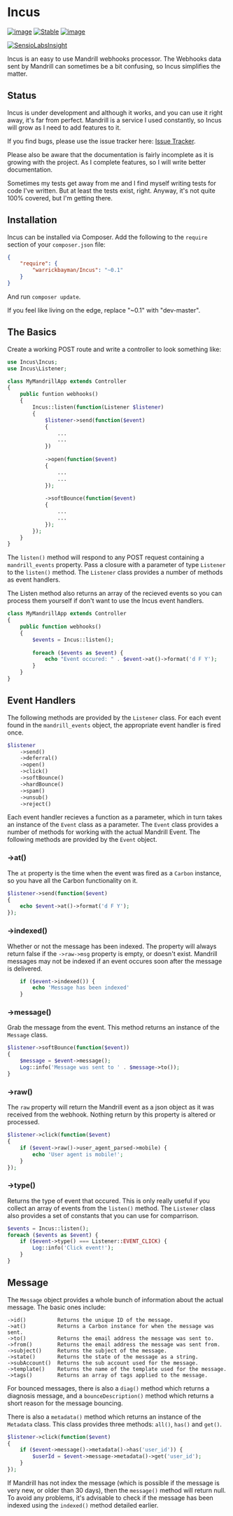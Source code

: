 # Incus

[![image](http://img.shields.io/travis/warrickbayman/Incus.svg?style=flat)](https://travis-ci.org/warrickbayman/Incus)
[![Stable](https://img.shields.io/github/release/warrickbayman/incus.svg?label=stable)](https://github.com/warrickbayman/Incus/releases)
[![image](http://img.shields.io/badge/license-MIT-blue.svg?style=flat)](http://opensource.org/licenses/mit)

[![SensioLabsInsight](https://insight.sensiolabs.com/projects/02b6ee54-c786-4de4-b387-38defe63f142/small.png)](https://insight.sensiolabs.com/projects/02b6ee54-c786-4de4-b387-38defe63f142)

Incus is an easy to use Mandrill webhooks processor. The Webhooks data sent by Mandrill can sometimes be a bit confusing, so Incus simplifies the matter.

## Status
Incus is under development and although it works, and you can use it right away, it's far from perfect. Mandrill is a service I used constantly, so Incus will grow as I need to add features to it.

If you find bugs, please use the issue tracker here: [Issue Tracker](https://github.com/warrickbayman/incus/issues).

Please also be aware that the documentation is fairly incomplete as it is growing with the project. As I complete features, so I will write better documentation.

Sometimes my tests get away from me and I find myself writing tests for code I've written. But at least the tests exist, right. Anyway, it's not quite 100% covered, but I'm getting there.


## Installation
Incus can be installed via Composer. Add the following to the `require` section of your `composer.json` file:

```json
{
	"require": {
		"warrickbayman/Incus": "~0.1"
	}
}

```

And run `composer update`.

If you feel like living on the edge, replace "~0.1" with "dev-master".

## The Basics
Create a working POST route and write a controller to look something like:

```php
use Incus\Incus;
use Incus\Listener;

class MyMandrillApp extends Controller
{
	public funtion webhooks()
	{
		Incus::listen(function(Listener $listener)
		{			
			$listener->send(function($event)
			{
				...
				...
			})
			
			->open(function($event)
			{
				...
				...
			});
			
			->softBounce(function($event)
			{
				...
				...
			});
		});
	}
}
```

The `listen()` method will respond to any POST request containing a `mandrill_events` property. Pass a closure with a parameter of type `Listener` to the `listen()` method. The `Listener` class provides a number of methods as event handlers.

The Listen method also returns an array of the recieved events so you can process them yourself if don't want to use the Incus event handlers.

```php
class MyMandrillApp extends Controller
{
	public function webhooks()
	{
		$events = Incus::listen();
		
		foreach ($events as $event) {
			echo "Event occured: " . $event->at()->format('d F Y');
		}		
	}
}
```

## Event Handlers
The following methods are provided by the `Listener` class. For each event found in the `mandrill_events` object, the appropriate event handler is fired once.

```php
$listener
	->send()
	->deferral()
	->open()
	->click()
	->softBounce()
	->hardBounce()
	->spam()
	->unsub()
	->reject()
```

Each event handler recieves a function as a parameter, which in turn takes an instance of the `Event` class as a parameter. The `Event` class provides a number of methods for working with the actual Mandrill Event. The following methods are provided by the `Event` object.

### ->at()
The `at` property is the time when the event was fired as a `Carbon` instance, so you have all the Carbon functionality on it.

```php
$listener->send(function($event)
{
	echo $event->at()->format('d F Y');
});
```

### ->indexed()
Whether or not the message has been indexed. The property will always return false if the `->raw->msg` property is empty, or doesn't exist. Mandrill messages may not be indexed if an event occures soon after the message is delivered.

```php
	if ($event->indexed()) {
		echo 'Message has been indexed'
	}
```

### ->message()
Grab the message from the event. This method returns an instance of the `Message` class.

```php
$listener->softBounce(function($event))
{
	$message = $event->message();
	Log::info('Message was sent to ' . $message->to());
}
```

### ->raw()
The `raw` property will return the Mandrill event as a json object as it was received from the webhook. Nothing return by this property is altered or processed.

```php
$listener->click(function($event)
{
	if ($event->raw()->user_agent_parsed->mobile) {
		echo 'User agent is mobile!';
	}
});
```

### ->type()
Returns the type of event that occured. This is only really useful if you collect an array of events from the `listen()` method. The `Listener` class also provides a set of constants that you can use for comparrison.

```php
$events = Incus::listen();
foreach ($events as $event) {
	if ($event->type() === Listener::EVENT_CLICK) {
		Log::info('Click event!');
	}
}
```


## Message
The `Message` object provides a whole bunch of information about the actual message. The basic ones include:

    ->id()          Returns the unique ID of the message.
    ->at()          Returns a Carbon instance for when the message was sent.
    ->to()          Returns the email address the message was sent to.
    ->from()        Returns the email address the message was sent from.
    ->subject()     Returns the subject of the message.
    ->state()       Returns the state of the message as a string.
    ->subAccount()  Returns the sub account used for the message.
    ->template()    Returns the name of the template used for the message.
    ->tags()        Returns an array of tags applied to the message.
    
For bounced messages, there is also a `diag()` method which returns a diagnosis message, and a `bounceDescription()` method which returns a short reason for the message bouncing.

There is also a `metadata()` method which returns an instance of the `Metadata` class. This class provides three methods: `all()`, `has()` and `get()`.

```php
$listener->click(function($event)
{
    if ($event->message()->metadata()->has('user_id')) {
        $userId = $event->message->metadata()->get('user_id');
    }
});
```

If Mandrill has not index the message (which is possible if the message is very new, or older than 30 days), then the `message()` method will return null. To avoid any problems, it's advisable to check if the message has been indexed using the `indexed()` method detailed earlier.

